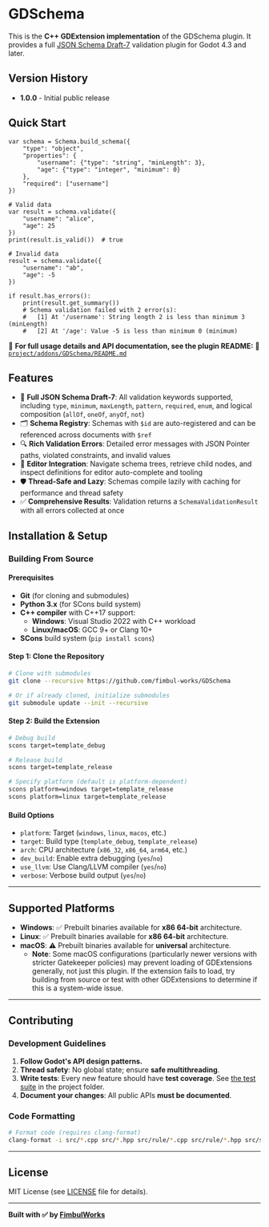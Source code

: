# GDSchema

This is the **C++ GDExtension implementation** of the GDSchema plugin. It provides a full [JSON Schema Draft-7](https://json-schema.org/) validation plugin for Godot 4.3 and later.

## Version History

- **1.0.0** - Initial public release

## Quick Start

```gdscript
var schema = Schema.build_schema({
    "type": "object",
    "properties": {
        "username": {"type": "string", "minLength": 3},
        "age": {"type": "integer", "minimum": 0}
    },
    "required": ["username"]
})

# Valid data
var result = schema.validate({
    "username": "alice",
    "age": 25
})
print(result.is_valid())  # true

# Invalid data
result = schema.validate({
    "username": "ab",
    "age": -5
})

if result.has_errors():
    print(result.get_summary())
    # Schema validation failed with 2 error(s):
    #   [1] At '/username': String length 2 is less than minimum 3 (minLength)
    #   [2] At '/age': Value -5 is less than minimum 0 (minimum)
```

📌 **For full usage details and API documentation, see the plugin README:**
📂 [`project/addons/GDSchema/README.md`](project/addons/GDSchema/README.md)

## Features

* 📏 **Full JSON Schema Draft-7**: All validation keywords supported, including `type`, `minimum`, `maxLength`, `pattern`, `required`, `enum`, and logical composition (`allOf`, `oneOf`, `anyOf`, `not`)
* 🗂️ **Schema Registry**: Schemas with `$id` are auto-registered and can be referenced across documents with `$ref`
* 🔍 **Rich Validation Errors**: Detailed error messages with JSON Pointer paths, violated constraints, and invalid values
* 🧩 **Editor Integration**: Navigate schema trees, retrieve child nodes, and inspect definitions for editor auto-complete and tooling
* 🛡️ **Thread-Safe and Lazy**: Schemas compile lazily with caching for performance and thread safety
* ✅ **Comprehensive Results**: Validation returns a `SchemaValidationResult` with all errors collected at once

## Installation & Setup

### **Building From Source**

#### **Prerequisites**
- **Git** (for cloning and submodules)
- **Python 3.x** (for SCons build system)
- **C++ compiler** with C++17 support:
  - **Windows**: Visual Studio 2022 with C++ workload
  - **Linux/macOS**: GCC 9+ or Clang 10+
- **SCons** build system (`pip install scons`)

#### **Step 1: Clone the Repository**
```bash
# Clone with submodules
git clone --recursive https://github.com/fimbul-works/GDSchema

# Or if already cloned, initialize submodules
git submodule update --init --recursive
```

#### **Step 2: Build the Extension**
```bash
# Debug build
scons target=template_debug

# Release build
scons target=template_release

# Specify platform (default is platform-dependent)
scons platform=windows target=template_release
scons platform=linux target=template_release
```

#### **Build Options**
- `platform`: Target (`windows`, `linux`, `macos`, etc.)
- `target`: Build type (`template_debug`, `template_release`)
- `arch`: CPU architecture (`x86_32`, `x86_64`, `arm64`, etc.)
- `dev_build`: Enable extra debugging (`yes`/`no`)
- `use_llvm`: Use Clang/LLVM compiler (`yes`/`no`)
- `verbose`: Verbose build output (`yes`/`no`)

---

## Supported Platforms

- **Windows**: ✅ Prebuilt binaries available for **x86 64-bit** architecture.
- **Linux**: ✅ Prebuilt binaries available for **x86 64-bit** architecture.
- **macOS**: ⚠️ Prebuilt binaries available for **universal** architecture.
  - **Note**: Some macOS configurations (particularly newer versions with stricter Gatekeeper policies) may prevent loading of GDExtensions generally, not just this plugin. If the extension fails to load, try building from source or test with other GDExtensions to determine if this is a system-wide issue.

---

## **Contributing**

### **Development Guidelines**
1. **Follow Godot's API design patterns.**
4. **Thread safety**: No global state; ensure **safe multithreading**.
5. **Write tests**: Every new feature should have **test coverage**. See [the test suite](project/tests/) in the project folder.
6. **Document your changes**: All public APIs **must be documented**.

### **Code Formatting**
```bash
# Format code (requires clang-format)
clang-format -i src/*.cpp src/*.hpp src/rule/*.cpp src/rule/*.hpp src/selector/*.cpp src/selector/*.hpp src/extension/*.cpp src/extension/*.hpp
```

---

## **License**

MIT License (see [LICENSE](LICENSE) file for details).

---

**Built with ✅ by [FimbulWorks](https://github.com/fimbul-works)**
